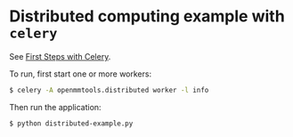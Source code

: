# Distributed computing example with `celery`

See [First Steps with Celery](http://docs.celeryproject.org/en/latest/getting-started/first-steps-with-celery.html).

To run, first start one or more workers:
```bash
$ celery -A openmmtools.distributed worker -l info
```

Then run the application:
```bash
$ python distributed-example.py
```
